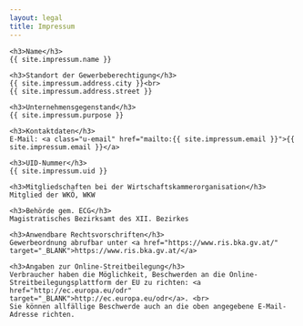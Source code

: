 ```yaml
---
layout: legal
title: Impressum
---
```

<div id="impressum" class="wrapper">

	<h3>Name</h3>
	{{ site.impressum.name }}

	<h3>Standort der Gewerbeberechtigung</h3>
	{{ site.impressum.address.city }}<br>
	{{ site.impressum.address.street }}

	<h3>Unternehmensgegenstand</h3>
	{{ site.impressum.purpose }}

	<h3>Kontaktdaten</h3>
	E-Mail: <a class="u-email" href="mailto:{{ site.impressum.email }}">{{ site.impressum.email }}</a>

	<h3>UID-Nummer</h3>
	{{ site.impressum.uid }}

	<h3>Mitgliedschaften bei der Wirtschaftskammerorganisation</h3>
	Mitglied der WKÖ, WKW

	<h3>Behörde gem. ECG</h3>
	Magistratisches Bezirksamt des XII. Bezirkes

	<h3>Anwendbare Rechtsvorschriften</h3>
	Gewerbeordnung abrufbar unter <a href="https://www.ris.bka.gv.at/" target="_BLANK">https://www.ris.bka.gv.at/</a>

	<h3>Angaben zur Online-Streitbeilegung</h3>
	Verbraucher haben die Möglichkeit, Beschwerden an die Online-Streitbeilegungsplattform der EU zu richten: <a href="http://ec.europa.eu/odr" target="_BLANK">http://ec.europa.eu/odr</a>. <br>
	Sie können allfällige Beschwerde auch an die oben angegebene E-Mail-Adresse richten.
</div>

